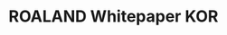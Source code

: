 # ROALAND Whitepaper KOR

<figure><img src="../.gitbook/assets/whitepaper_kor/ROALAND_Whitepaper_KOR_page-0001.jpg" alt=""><figcaption></figcaption></figure>

<figure><img src="../.gitbook/assets/whitepaper_kor/ROALAND_Whitepaper_KOR_page-0002.jpg" alt=""><figcaption></figcaption></figure>

<figure><img src="../.gitbook/assets/whitepaper_kor/ROALAND_Whitepaper_KOR_page-0003.jpg" alt=""><figcaption></figcaption></figure>

<figure><img src="../.gitbook/assets/whitepaper_kor/ROALAND_Whitepaper_KOR_page-0004.jpg" alt=""><figcaption></figcaption></figure>

<figure><img src="../.gitbook/assets/whitepaper_kor/ROALAND_Whitepaper_KOR_page-0005.jpg" alt=""><figcaption></figcaption></figure>

<figure><img src="../.gitbook/assets/whitepaper_kor/ROALAND_Whitepaper_KOR_page-0006.jpg" alt=""><figcaption></figcaption></figure>

<figure><img src="../.gitbook/assets/whitepaper_kor/ROALAND_Whitepaper_KOR_page-0007.jpg" alt=""><figcaption></figcaption></figure>

<figure><img src="../.gitbook/assets/whitepaper_kor/ROALAND_Whitepaper_KOR_page-0008.jpg" alt=""><figcaption></figcaption></figure>

<figure><img src="../.gitbook/assets/whitepaper_kor/ROALAND_Whitepaper_KOR_page-0009.jpg" alt=""><figcaption></figcaption></figure>

<figure><img src="../.gitbook/assets/whitepaper_kor/ROALAND_Whitepaper_KOR_page-0010.jpg" alt=""><figcaption></figcaption></figure>

<figure><img src="../.gitbook/assets/whitepaper_kor/ROALAND_Whitepaper_KOR_page-0011.jpg" alt=""><figcaption></figcaption></figure>

<figure><img src="../.gitbook/assets/whitepaper_kor/ROALAND_Whitepaper_KOR_page-0012.jpg" alt=""><figcaption></figcaption></figure>

<figure><img src="../.gitbook/assets/whitepaper_kor/ROALAND_Whitepaper_KOR_page-0013.jpg" alt=""><figcaption></figcaption></figure>

<figure><img src="../.gitbook/assets/whitepaper_kor/ROALAND_Whitepaper_KOR_page-0014.jpg" alt=""><figcaption></figcaption></figure>

<figure><img src="../.gitbook/assets/whitepaper_kor/ROALAND_Whitepaper_KOR_page-0015.jpg" alt=""><figcaption></figcaption></figure>

<figure><img src="../.gitbook/assets/whitepaper_kor/ROALAND_Whitepaper_KOR_page-0016.jpg" alt=""><figcaption></figcaption></figure>

<figure><img src="../.gitbook/assets/whitepaper_kor/ROALAND_Whitepaper_KOR_page-0017.jpg" alt=""><figcaption></figcaption></figure>

<figure><img src="../.gitbook/assets/whitepaper_kor/ROALAND_Whitepaper_KOR_page-0018.jpg" alt=""><figcaption></figcaption></figure>

<figure><img src="../.gitbook/assets/whitepaper_kor/ROALAND_Whitepaper_KOR_page-0019.jpg" alt=""><figcaption></figcaption></figure>

<figure><img src="../.gitbook/assets/whitepaper_kor/ROALAND_Whitepaper_KOR_page-0020.jpg" alt=""><figcaption></figcaption></figure>

<figure><img src="../.gitbook/assets/whitepaper_kor/ROALAND_Whitepaper_KOR_page-0021.jpg" alt=""><figcaption></figcaption></figure>

<figure><img src="../.gitbook/assets/whitepaper_kor/ROALAND_Whitepaper_KOR_page-0022.jpg" alt=""><figcaption></figcaption></figure>

<figure><img src="../.gitbook/assets/whitepaper_kor/ROALAND_Whitepaper_KOR_page-0023.jpg" alt=""><figcaption></figcaption></figure>

<figure><img src="../.gitbook/assets/whitepaper_kor/ROALAND_Whitepaper_KOR_page-0024.jpg" alt=""><figcaption></figcaption></figure>

<figure><img src="../.gitbook/assets/whitepaper_kor/ROALAND_Whitepaper_KOR_page-0025.jpg" alt=""><figcaption></figcaption></figure>
